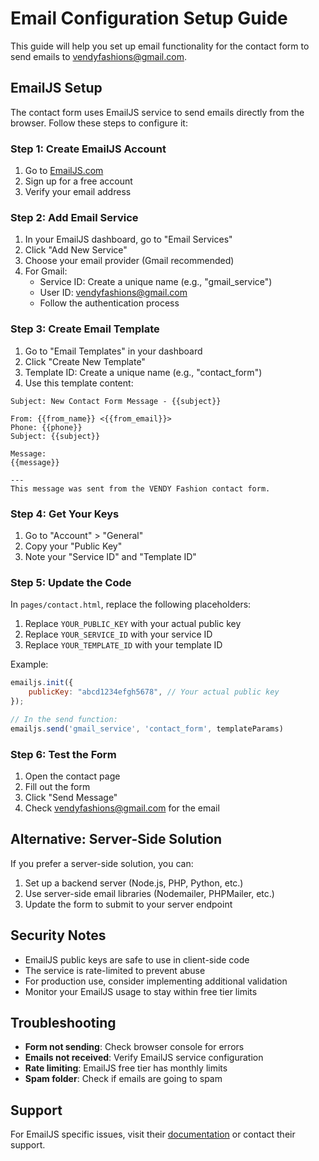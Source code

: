 # Email Configuration Setup Guide

This guide will help you set up email functionality for the contact form to send emails to vendyfashions@gmail.com.

## EmailJS Setup

The contact form uses EmailJS service to send emails directly from the browser. Follow these steps to configure it:

### Step 1: Create EmailJS Account

1. Go to [EmailJS.com](https://www.emailjs.com/)
2. Sign up for a free account
3. Verify your email address

### Step 2: Add Email Service

1. In your EmailJS dashboard, go to "Email Services"
2. Click "Add New Service"
3. Choose your email provider (Gmail recommended)
4. For Gmail:
   - Service ID: Create a unique name (e.g., "gmail_service")
   - User ID: vendyfashions@gmail.com
   - Follow the authentication process

### Step 3: Create Email Template

1. Go to "Email Templates" in your dashboard
2. Click "Create New Template"
3. Template ID: Create a unique name (e.g., "contact_form")
4. Use this template content:

```
Subject: New Contact Form Message - {{subject}}

From: {{from_name}} <{{from_email}}>
Phone: {{phone}}
Subject: {{subject}}

Message:
{{message}}

---
This message was sent from the VENDY Fashion contact form.
```

### Step 4: Get Your Keys

1. Go to "Account" > "General"
2. Copy your "Public Key"
3. Note your "Service ID" and "Template ID"

### Step 5: Update the Code

In `pages/contact.html`, replace the following placeholders:

1. Replace `YOUR_PUBLIC_KEY` with your actual public key
2. Replace `YOUR_SERVICE_ID` with your service ID
3. Replace `YOUR_TEMPLATE_ID` with your template ID

Example:
```javascript
emailjs.init({
    publicKey: "abcd1234efgh5678", // Your actual public key
});

// In the send function:
emailjs.send('gmail_service', 'contact_form', templateParams)
```

### Step 6: Test the Form

1. Open the contact page
2. Fill out the form
3. Click "Send Message"
4. Check vendyfashions@gmail.com for the email

## Alternative: Server-Side Solution

If you prefer a server-side solution, you can:

1. Set up a backend server (Node.js, PHP, Python, etc.)
2. Use server-side email libraries (Nodemailer, PHPMailer, etc.)
3. Update the form to submit to your server endpoint

## Security Notes

- EmailJS public keys are safe to use in client-side code
- The service is rate-limited to prevent abuse
- For production use, consider implementing additional validation
- Monitor your EmailJS usage to stay within free tier limits

## Troubleshooting

- **Form not sending**: Check browser console for errors
- **Emails not received**: Verify EmailJS service configuration
- **Rate limiting**: EmailJS free tier has monthly limits
- **Spam folder**: Check if emails are going to spam

## Support

For EmailJS specific issues, visit their [documentation](https://www.emailjs.com/docs/) or contact their support.